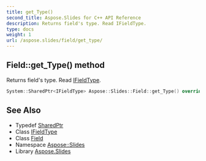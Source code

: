 ```yaml
---
title: get_Type()
second_title: Aspose.Slides for C++ API Reference
description: Returns field's type. Read IFieldType.
type: docs
weight: 1
url: /aspose.slides/field/get_type/
---
```

## Field::get_Type() method


Returns field's type. Read [IFieldType](../../ifieldtype/).

```cpp
System::SharedPtr<IFieldType> Aspose::Slides::Field::get_Type() override
```

## See Also

* Typedef [SharedPtr](../../../system/sharedptr/)
* Class [IFieldType](../../ifieldtype/)
* Class [Field](../)
* Namespace [Aspose::Slides](../../)
* Library [Aspose.Slides](../../../)